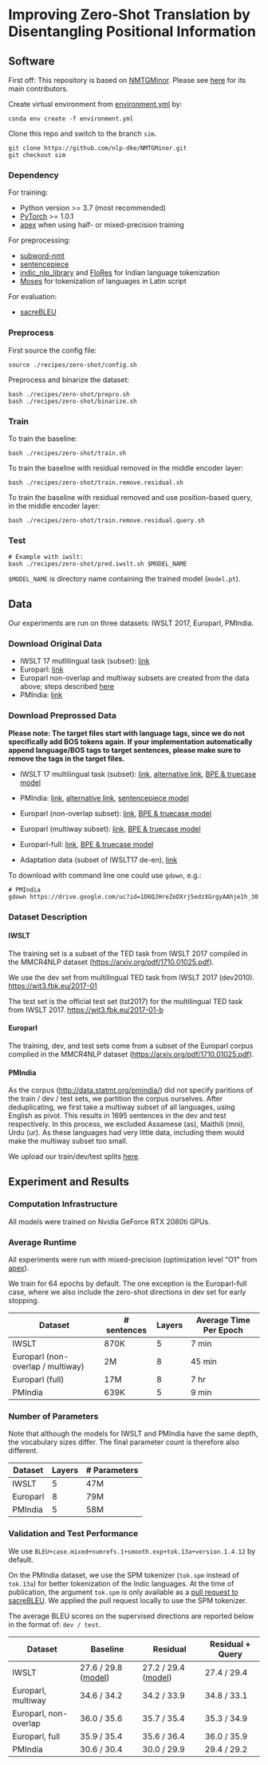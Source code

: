# Improving Zero-Shot Translation by Disentangling Positional Information

## Software

First off: This repository is based on [NMTGMinor](https://github.com/quanpn90/NMTGMinor). 
Please see [here](https://github.com/quanpn90/NMTGMinor) for its main contributors.

Create virtual environment from [environment.yml](../../environment.yml) by:

```
conda env create -f environment.yml
```

Clone this repo and switch to the branch `sim`.
```
git clone https://github.com/nlp-dke/NMTGMinor.git
git checkout sim
```

### Dependency
For training:
* Python version >= 3.7 (most recommended)
* [PyTorch](https://pytorch.org/) >= 1.0.1
* [apex](https://github.com/nvidia/apex) when using half- or mixed-precision training 
  
For preprocessing:
* [subword-nmt](https://github.com/rsennrich/subword-nmt)
* [sentencepiece](https://github.com/google/sentencepiece)
* [indic_nlp_library](https://github.com/anoopkunchukuttan/indic_nlp_library) and [FloRes](https://github.com/facebookresearch/flores) for Indian language tokenization
* [Moses](https://github.com/moses-smt/mosesdecoder) for tokenization of languages in Latin script

For evaluation:
* [sacreBLEU](https://github.com/mjpost/sacrebleu)

### Preprocess
First source the config file:
```
source ./recipes/zero-shot/config.sh
```
Preprocess and binarize the dataset:
```
bash ./recipes/zero-shot/prepro.sh
bash ./recipes/zero-shot/binarize.sh
```

### Train
To train the baseline:
```
bash ./recipes/zero-shot/train.sh
```

To train the baseline with residual removed in the middle encoder layer:
```
bash ./recipes/zero-shot/train.remove.residual.sh
```

To train the baseline with residual removed and use position-based query, in the middle encoder layer:
```
bash ./recipes/zero-shot/train.remove.residual.query.sh
```

### Test
```
# Example with iwslt:
bash ./recipes/zero-shot/pred.iwslt.sh $MODEL_NAME 
```
`$MODEL_NAME` is directory name containing the trained model (`model.pt`).

## Data
Our experiments are run on three datasets: IWSLT 2017, Europarl, PMIndia.

### Download Original Data
* IWSLT 17 mutlilingual task (subset): [link](https://drive.google.com/file/d/105ZG4u2_4tnJumwaPSYj_zrSyZqVuiru/view?usp=sharing)
* Europarl: [link](https://drive.google.com/file/d/1nPUinjs75IcDz2un3nk9Go-g1Pa0h1np/view?usp=sharing)
* Europarl non-overlap and multiway subsets are created from the data above; steps described [here](https://github.com/nlp-dke/NMTGMinor/issues/1#issuecomment-919745030)
* PMIndia: [link](https://drive.google.com/drive/folders/1lxmqn_vJ4BDLjbtmKDHpF5gHxfDW33eW?usp=sharing)

### Download Preprossed Data
**Please note: The target files start with language tags, since we do not specifically add BOS tokens again. If your implementation automatically append language/BOS tags to target sentences, please make sure to remove the tags in the target files.**

* IWSLT 17 multilingual task (subset): [link](https://drive.google.com/file/d/1RsmTye2nrPkWir6hADthXhqirxtUiP5A/view?usp=sharing), [alternative link](https://osf.io/5xgbf), [BPE & truecase model](https://drive.google.com/file/d/1wlpQFprKvuuzU6LjKDMMDduvXHU9uO59/view)
* PMIndia: [link](https://drive.google.com/file/d/1D6QJHreZeDXrj5edzXGrgyAAhje1h_30/view?usp=sharing), [alternative link](https://osf.io/ydq5b), [sentencepiece model](https://drive.google.com/file/d/1Tj9oDPxS2h3I3xfSwvyEcr0kcNoOestb/view?usp=sharing)
* Europarl (non-overlap subset): [link](https://drive.google.com/file/d/1HprbiBa-9OVzA3obAq7WXvcWHJG4L2PF/view?usp=sharing), [BPE & truecase model](https://drive.google.com/file/d/1HqtO7I-UZT2VIc5M3rRLpN4d-kErELXM/view?usp=sharing)
* Europarl (multiway subset): [link](https://drive.google.com/file/d/1BcuBJQADF7MhVKw8r595wxWauf2ZmRHv/view?usp=sharing), [BPE & truecase model](https://drive.google.com/file/d/1hW02q1viPo1R9yF8X4WOrZoV9woJHeB7/view?usp=sharing)
* Europarl-full: [link](https://drive.google.com/file/d/1stzyb-EzIBsLT45oWlpRXPp9deehnSM5/view?usp=sharing), [BPE & truecase model](https://drive.google.com/file/d/13x4rQpNnKLMJDbXs4QQC0rY7Fk-Xz6B2/view?usp=sharing)

* Adaptation data (subset of IWSLT17 de-en), [link](https://drive.google.com/file/d/142qhQomxGcR-Hqs3c6LKrX_KWBoX-qlU/view?usp=sharing)

To download with command line one could use `gdown`, e.g.:
```
# PMIndia
gdown https://drive.google.com/uc?id=1D6QJHreZeDXrj5edzXGrgyAAhje1h_30
```

### Dataset Description

#### IWSLT

The training set is a subset of the TED task from IWSLT 2017 compiled in the MMCR4NLP dataset (https://arxiv.org/pdf/1710.01025.pdf).

We use the dev set from multilingual TED task from IWSLT 2017 (dev2010).
https://wit3.fbk.eu/2017-01

The test set is the official test set (tst2017) for the multilingual TED task from IWSLT 2017.
https://wit3.fbk.eu/2017-01-b


#### Europarl

The training, dev, and test sets come from a subset of the Europarl corpus complied in the MMCR4NLP dataset (https://arxiv.org/pdf/1710.01025.pdf).

#### PMIndia

As the corpus (http://data.statmt.org/pmindia/) did not specify paritions of the train / dev / test sets, 
we partition the corpus ourselves.
After deduplicating, we first take a multiway subset of all languages, using English as pivot. 
This results in 1695 sentences in the dev and test respectively.
In this process, we excluded Assamese  (as),  Maithili  (mni),  Urdu  (ur). 
As these languages had very little data, including them would make the multiway subset too small. 

We upload our train/dev/test splits [here](https://drive.google.com/drive/folders/1lxmqn_vJ4BDLjbtmKDHpF5gHxfDW33eW?usp=sharing).


## Experiment and Results
### Computation Infrastructure
All models were trained on Nvidia GeForce RTX 2080ti GPUs. 

### Average Runtime
All experiments were run with mixed-precision (optimization level "O1" from [apex](https://github.com/NVIDIA/apex)).

We train for 64 epochs by default.
The one exception is the Europarl-full case, 
where we also include the zero-shot directions in dev set for early stopping.

| Dataset                           | # sentences | Layers | Average Time Per Epoch |
|-----------------------------------|--------|--------|-----------------------| 
| IWSLT                             | 870K | 5 | 7 min   |
| Europarl (non-overlap / multiway) | 2M   | 8 | 45 min  |
| Europarl (full)                   | 17M  | 8 | 7 hr    |
| PMIndia                           | 639K | 5 | 9 min   |

### Number of Parameters
Note that although the models for IWSLT and PMIndia have the same depth, the vocabulary sizes differ. 
The final parameter count is therefore also different.

| Dataset   | Layers | # Parameters      |
|-----------|--------| ------------------|
| IWSLT     |  5     | 47M               |
| Europarl  |  8     | 79M               |
| PMIndia   |  5     | 58M               |

### Validation and Test Performance

We use `BLEU+case.mixed+numrefs.1+smooth.exp+tok.13a+version.1.4.12` by default. 

On the PMIndia dataset, we use the SPM tokenizer (`tok.spm` instead of `tok.13a`) for better tokenization of the Indic languages.
At the time of publication, the argument `tok.spm` is only available as a [pull request to sacreBLEU](https://github.com/mjpost/sacrebleu/pull/118). We applied the pull request locally to use the SPM tokenizer.

The average BLEU scores on the supervised directions are reported below 
in the format of: `dev / test`.

| Dataset   | Baseline | Residual | Residual + Query |
|-----------|----------|----------|---------|
| IWSLT                  | 27.6 / 29.8 ([model](https://drive.google.com/file/d/137YjxsZo5a1LGAfdzwjw8vbEokTc05N0/view?usp=sharing)) | 27.2 / 29.4 ([model](https://drive.google.com/file/d/1oeAfWg4yddNBuDJ8G7oD4p-TsYtxpGo0/view?usp=sharing)) | 27.4 / 29.4 |
| Europarl, multiway     | 34.6 / 34.2 | 34.2 / 33.9 | 34.8 / 33.1 |
| Europarl, non-overlap  | 36.0 / 35.6 | 35.7 / 35.4 | 35.3 / 34.9 |
| Europarl, full         | 35.9 / 35.4 | 35.6 / 36.4 | 36.0 / 35.9 |
| PMIndia                | 30.6 / 30.4 | 30.0 / 29.9 | 29.4 / 29.2 |
